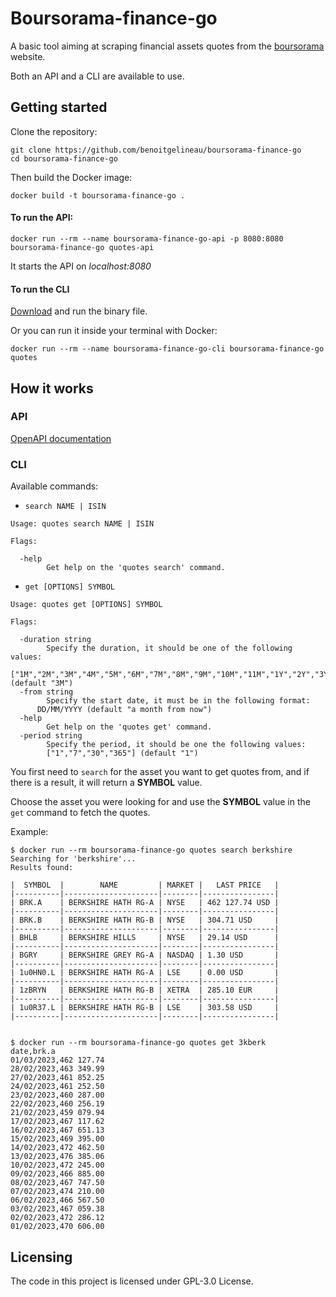 # Boursorama-finance-go

A basic tool aiming at scraping financial assets quotes from the [boursorama](https://www.boursorama.com/bourse/) website.

Both an API and a CLI are available to use.

## Getting started

Clone the repository:

```shell
git clone https://github.com/benoitgelineau/boursorama-finance-go
cd boursorama-finance-go
```

Then build the Docker image:

```shell
docker build -t boursorama-finance-go .
```

#### To run the API:

```shell
docker run --rm --name boursorama-finance-go-api -p 8080:8080 boursorama-finance-go quotes-api
```

It starts the API on _localhost:8080_

#### To run the CLI

[Download](https://github.com/benoitgelineau/boursorama-finance-go/releases) and run the binary file.

Or you can run it inside your terminal with Docker:

```shell
docker run --rm --name boursorama-finance-go-cli boursorama-finance-go quotes
```

## How it works

### API

[OpenAPI documentation](internal/api/openapi.yml)

### CLI

Available commands:

- `search NAME | ISIN`

```text
Usage: quotes search NAME | ISIN

Flags:

  -help
    	Get help on the 'quotes search' command.
```

- `get [OPTIONS] SYMBOL`

```text
Usage: quotes get [OPTIONS] SYMBOL

Flags:

  -duration string
    	Specify the duration, it should be one of the following values:
    	["1M","2M","3M","4M","5M","6M","7M","8M","9M","10M","11M","1Y","2Y","3Y"] (default "3M")
  -from string
    	Specify the start date, it must be in the following format:
      DD/MM/YYYY (default "a month from now")
  -help
    	Get help on the 'quotes get' command.
  -period string
    	Specify the period, it should be one the following values:
    	["1","7","30","365"] (default "1")
```

You first need to `search` for the asset you want to get quotes from, and if there is a result, it will return a **SYMBOL** value.

Choose the asset you were looking for and use the **SYMBOL** value in the `get` command to fetch the quotes.

Example:

```shell
$ docker run --rm boursorama-finance-go quotes search berkshire
Searching for 'berkshire'...
Results found:

|  SYMBOL  |        NAME         | MARKET |   LAST PRICE   |
|----------|---------------------|--------|----------------|
| BRK.A    | BERKSHIRE HATH RG-A | NYSE   | 462 127.74 USD |
|----------|---------------------|--------|----------------|
| BRK.B    | BERKSHIRE HATH RG-B | NYSE   | 304.71 USD     |
|----------|---------------------|--------|----------------|
| BHLB     | BERKSHIRE HILLS     | NYSE   | 29.14 USD      |
|----------|---------------------|--------|----------------|
| BGRY     | BERKSHIRE GREY RG-A | NASDAQ | 1.30 USD       |
|----------|---------------------|--------|----------------|
| 1u0HN0.L | BERKSHIRE HATH RG-A | LSE    | 0.00 USD       |
|----------|---------------------|--------|----------------|
| 1zBRYN   | BERKSHIRE HATH RG-B | XETRA  | 285.10 EUR     |
|----------|---------------------|--------|----------------|
| 1u0R37.L | BERKSHIRE HATH RG-B | LSE    | 303.58 USD     |
|----------|---------------------|--------|----------------|


$ docker run --rm boursorama-finance-go quotes get 3kberk
date,brk.a
01/03/2023,462 127.74
28/02/2023,463 349.99
27/02/2023,461 852.25
24/02/2023,461 252.50
23/02/2023,460 287.00
22/02/2023,460 256.19
21/02/2023,459 079.94
17/02/2023,467 117.62
16/02/2023,467 651.13
15/02/2023,469 395.00
14/02/2023,472 462.50
13/02/2023,476 385.06
10/02/2023,472 245.00
09/02/2023,466 885.00
08/02/2023,467 747.50
07/02/2023,474 210.00
06/02/2023,466 567.50
03/02/2023,467 059.38
02/02/2023,472 286.12
01/02/2023,470 606.00
```

## Licensing

The code in this project is licensed under GPL-3.0 License.
